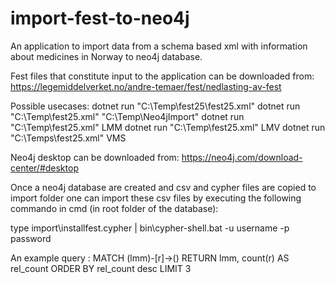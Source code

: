 # import-fest-to-neo4j
An application to import data from a schema based xml with information about medicines in Norway to neo4j database.

Fest files that constitute input to the application can be downloaded from: https://legemiddelverket.no/andre-temaer/fest/nedlasting-av-fest

Possible usecases:
dotnet run "C:\Temp\fest25\fest25.xml"
dotnet run "C:\Temp\fest25.xml" "C:\Temp\Neo4jImport"
dotnet run "C:\Temp\fest25.xml" LMM
dotnet run "C:\Temp\fest25.xml" LMV
dotnet run "C:\Temps\fest25.xml" VMS

Neo4j desktop can be downloaded from: https://neo4j.com/download-center/#desktop

Once a neo4j database are created and csv and cypher files are copied to import folder one can import these csv files by executing the following commando in cmd (in root folder of the database):

type import\installfest.cypher | bin\cypher-shell.bat -u username -p password

An example query : MATCH (lmm)-[r]->() RETURN lmm, count(r) AS rel_count ORDER BY rel_count desc LIMIT 3
